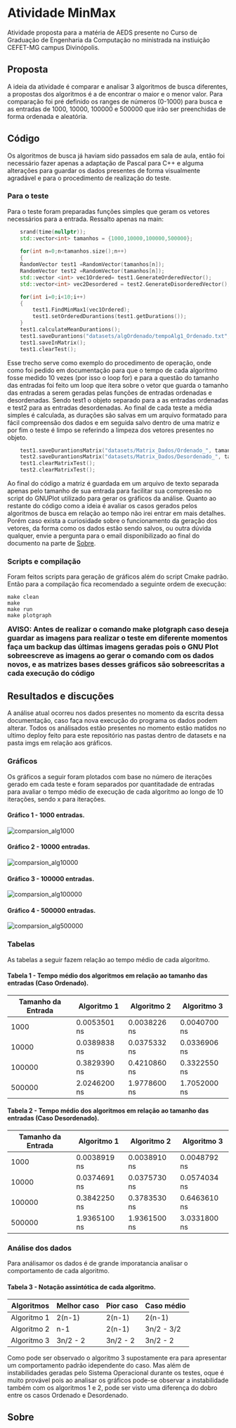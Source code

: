 # Atividade MinMax
Atividade proposta para a matéria de AEDS presente no Curso de Graduação de Engenharia da Computação no ministrada na instiuição CEFET-MG campus Divinópolis.
## Proposta
A ideia da atividade é comparar e analisar 3 algoritmos de busca diferentes, a propostas dos algoritmos é a de encontrar o maior e o menor valor.
Para comparação foi pré definido os ranges de números (0-1000) para busca e as entradas de 1000, 10000, 100000 e 500000 que irão ser preenchidas de forma ordenada
e aleatória.
## Código
Os algoritmos de busca já haviam sido passados em sala de aula, então foi necessário fazer apenas a adaptação de Pascal para C++ e alguma alterações para guardar os dados presentes de forma visualmente agradável e para o procedimento de realização do teste.
### Para o teste
Para o teste foram preparadas funções simples que geram os vetores necessários para a entrada. Ressalto apenas na main:
```cpp
    srand(time(nullptr));
    std::vector<int> tamanhos = {1000,10000,100000,500000};
   
    for(int n=0;n<tamanhos.size();n++)
    {
    RandomVector test1 =RandomVector(tamanhos[n]);
    RandomVector test2 =RandomVector(tamanhos[n]);
    std::vector <int> vec1Ordered= test1.GenerateOrderedVector();
    std::vector<int> vec2Desordered = test2.GenerateDisorderedVector();

    for(int i=0;i<10;i++)
    {
        test1.FindMinMax1(vec1Ordered);
        test1.setOrderedDurantions(test1.getDurations());
    }
    test1.calculateMeanDurantions();
    test1.saveDurantions("datasets/algOrdenado/tempoAlg1_Ordenado.txt", 1);
    test1.saveInMatrix();
    test1.clearTest();
```
Esse trecho serve como exemplo do procedimento de operação, onde como foi pedido em documentação para que o tempo de cada algoritmo fosse medido 10 vezes (por isso o loop for) e para a questão do tamanho das entradas foi feito um loop que itera sobre o vetor que guarda o tamanho das entradas a serem geradas pelas funções de entradas ordenadas e desordenadas. Sendo test1 o objeto separado para a as entradas ordenadas e test2 para as entradas desordenadas. Ao final de cada teste a média simples é calculada, as durações são salvas em um arquivo formatado para fácil compreensão dos dados e em seguida salvo dentro de uma matriz e por fim o teste é limpo se referindo a limpeza dos vetores presentes no objeto.
```cpp
    test1.saveDurantionsMatrix("datasets/Matrix_Dados/Ordenado_", tamanhos[n]);
    test2.saveDurantionsMatrix("datasets/Matrix_Dados/Desordenado_", tamanhos[n]);
    test1.clearMatrixTest();
    test2.clearMatrixTest();
```
Ao final do código a matriz é guardada em um arquivo de texto separada apenas pelo tamanho de sua entrada para facilitar sua compreesão no script do GNUPlot utilizado para gerar os gráficos da análise.
Quanto ao restante do código como a ideia é avaliar os casos gerados pelos algoritmos de busca em relação ao tempo não irei entrar em mais detalhes. Porém caso exista a curiosidade sobre o funcionamento da geração dos vetores, da forma como os dados estão sendo salvos, ou outra dúvida qualquer, envie a pergunta para o email disponibilizado ao final do documento na parte de [Sobre](#sobre). 
### Scripts e compilação
Foram feitos scripts para geração de gráficos além do script Cmake padrão.
Então para a compilação fica recomendado a seguinte ordem de execução:
```bashrc
make clean
make
make run
make plotgraph
```
<font size=3.0 ><b>AVISO: Antes de realizar o comando make plotgraph caso deseja guardar as imagens para realizar o teste em diferente momentos faça um backup das últimas imagens geradas pois o GNU Plot sobreescreve as imagens ao gerar o comando com os dados novos, e as matrizes bases desses gráficos são sobreescritas a cada execução do código</b></font>
## Resultados e discuções
A análise atual ocorreu nos dados presentes no momento da escrita dessa documentação, caso faça nova execução do programa os dados podem alterar. Todos os análisados estão presentes no momento estão matidos no ultimo deploy feito para este repositório nas pastas dentro de datasets e na pasta imgs em relação aos gráficos.
### Gráficos
Os gráficos a seguir foram plotados com base no número de iterações gerado em cada teste e foram separados por quantitadade de entradas para avaliar o tempo médio de execução de cada algoritmo ao longo de 10 iterações, sendo x para iterações. 
#### <a name="#graph1"></a> Gráfico 1 - 1000 entradas.
![comparsion_alg1000](imgs/algorithms1000_comparison.png)
#### <a name="#graph2"></a> Gráfico 2 - 10000 entradas.
![comparsion_alg10000](imgs/algorithms10000_comparison.png)
#### <a name="#graph3"></a> Gráfico 3 - 100000 entradas.
![comparsion_alg100000](imgs/algorithms100000_comparison.png)
#### <a name="#graph4"></a> Gráfico 4 - 500000 entradas.
![comparsion_alg500000](imgs/algorithms500000_comparison.png)
### Tabelas
As tabelas a seguir fazem relação ao tempo médio de cada algoritmo.
#### <a name="#table1"></a> Tabela 1 - Tempo médio dos algoritmos em relação ao tamanho das entradas (Caso Ordenado).

| Tamanho da Entrada | Algoritmo 1 | Algoritmo 2 | Algoritmo 3 |
|--------------------|-------------|-------------|-------------|
| 1000               | 0.0053501 ns| 0.0038226 ns| 0.0040700 ns|
| 10000              | 0.0389838 ns| 0.0375332 ns| 0.0336906 ns|
| 100000             | 0.3829390 ns| 0.4210860 ns| 0.3322550 ns|
| 500000             | 2.0246200 ns| 1.9778600 ns| 1.7052000 ns|

#### <a name="#table2"></a> Tabela 2 - Tempo médio dos algoritmos em relação ao tamanho das entradas (Caso Desordenado).
| Tamanho da Entrada | Algoritmo 1 | Algoritmo 2 | Algoritmo 3 |
|--------------------|-------------|-------------|-------------|
| 1000               | 0.0038919 ns| 0.0038910 ns| 0.0048792 ns|
| 10000              | 0.0374691 ns| 0.0375730 ns| 0.0574034 ns|
| 100000             | 0.3842250 ns| 0.3783530 ns| 0.6463610 ns|
| 500000             | 1.9365100 ns| 1.9361500 ns| 3.0331800 ns|
### Análise dos dados
Para análisamor os dados é de grande imporatancia analisar o comportamento de cada algoritmo.
#### <a name="#table3"></a> Tabela 3 - Notação assintótica de cada algoritmo.
| Algoritmos  | Melhor caso | Pior caso | Caso médio  |
|-------------|-------------|-----------|-------------|
| Algoritmo 1 |    2(n-1)   |  2(n-1)   |   2(n-1)    |
| Algoritmo 2 |    n-1      |  2(n-1)   |   3n/2 - 3/2|
| Algoritmo 3 |    3n/2 - 2 |  3n/2 - 2 |   3n/2 - 2  |
Como pode ser observado o algoritmo 3 supostamente era para apresentar um comportamento padrão idependente do caso. Mas além de instabilidades geradas pelo Sistema Operacional durante os testes, oque é muito provável pois ao analisar os gráficos pode-se observar a instabilidade também com os algoritmos 1 e 2, pode ser visto uma diferença do dobro entre os casos Ordenado e Desordenado. 


## <a name="#sobre"></a>Sobre
